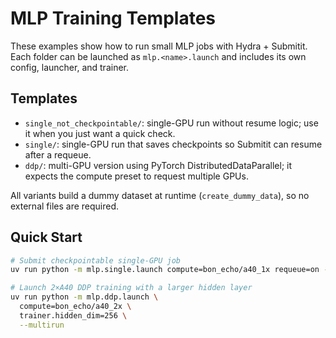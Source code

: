 # MLP Training Templates

These examples show how to run small MLP jobs with Hydra + Submitit. Each folder can be launched as `mlp.<name>.launch` and includes its own config, launcher, and trainer.

## Templates
- `single_not_checkpointable/`: single-GPU run without resume logic; use it when you just want a quick check.
- `single/`: single-GPU run that saves checkpoints so Submitit can resume after a requeue.
- `ddp/`: multi-GPU version using PyTorch DistributedDataParallel; it expects the compute preset to request multiple GPUs.

All variants build a dummy dataset at runtime (`create_dummy_data`), so no external files are required.

## Quick Start

```bash
# Submit checkpointable single-GPU job
uv run python -m mlp.single.launch compute=bon_echo/a40_1x requeue=on --multirun

# Launch 2×A40 DDP training with a larger hidden layer
uv run python -m mlp.ddp.launch \
  compute=bon_echo/a40_2x \
  trainer.hidden_dim=256 \
  --multirun
```

